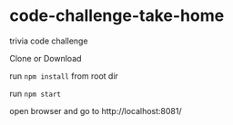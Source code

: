 # code-challenge-take-home
trivia code challenge

Clone or Download


run ```npm install``` from root dir


run ```npm start```

open browser and go to http://localhost:8081/
